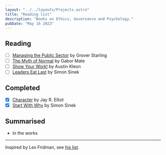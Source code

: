 ```yaml
---
layout: "../../layouts/Projects.astro"
title: "Reading list"
description: "Books on Ethics, Governance and Psychology."
pubDate: "May 16 2023"
---
```


## Reading

- [ ] [Managing the Public Sector](https://www.goodreads.com/book/show/25990925-character)
by Grover Starling
- [ ] [The Myth of Normal](https://www.goodreads.com/book/show/58537332-the-myth-of-normal)
by Gabor Mate
- [ ] [Show Your Work!](https://www.goodreads.com/book/show/18290401-show-your-work)
by Austin Kleon
- [ ] [Leaders Eat Last](https://www.goodreads.com/book/show/16144853-leaders-eat-last)
by Simon Sinek

## Completed

- [x] [Character](https://www.goodreads.com/book/show/25990925-character) by 
Jay R. Elliot 
- [x] [Start With Why](https://www.goodreads.com/book/show/7108725-start-with-why)
by Simon Sinek

## Summarised

- In the works


---

Inspired by Lex Fridman, see [his list](https://lexfridman.com/reading-list).


